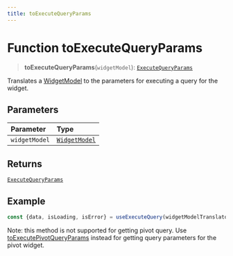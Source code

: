 ```yaml
---
title: toExecuteQueryParams
---
```


# Function toExecuteQueryParams

> **toExecuteQueryParams**(`widgetModel`): [`ExecuteQueryParams`](../../../interfaces/interface.ExecuteQueryParams.md)

Translates a [WidgetModel](../../../fusion-assets/interface.WidgetModel.md) to the parameters for executing a query for the widget.

## Parameters

| Parameter | Type |
| :------ | :------ |
| `widgetModel` | [`WidgetModel`](../../../fusion-assets/interface.WidgetModel.md) |

## Returns

[`ExecuteQueryParams`](../../../interfaces/interface.ExecuteQueryParams.md)

## Example

```ts
const {data, isLoading, isError} = useExecuteQuery(widgetModelTranslator.toExecuteQueryParams(widgetModel));
```

Note: this method is not supported for getting pivot query.
Use [toExecutePivotQueryParams](function.toExecutePivotQueryParams.md) instead for getting query parameters for the pivot widget.
